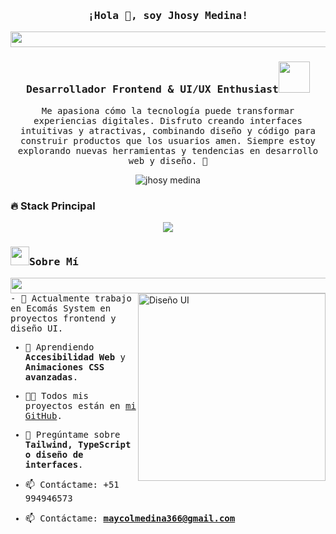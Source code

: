 <h3 align="center"><samp>¡Hola 👋, soy Jhosy Medina!</samp></h3>
<img src="https://i.imgur.com/dBaSKWF.gif" height="25" width="1000">
<h3 align="center"><samp>Desarrollador Frontend & UI/UX Enthusiast</samp><img src="https://media.giphy.com/media/WUlplcMpOCEmTGBtBW/giphy.gif" width="50"></h3>
<p align="center"><samp>Me apasiona cómo la tecnología puede transformar experiencias digitales. Disfruto creando interfaces intuitivas y atractivas, combinando diseño y código para construir productos que los usuarios amen. Siempre estoy explorando nuevas herramientas y tendencias en desarrollo web y diseño. 🚀</samp></p>
<p align="center"> 
 <img src="https://komarev.com/ghpvc/?username=jhosymedina&label=Visitas&color=0e75b6&style=flat" alt="jhosy medina" /> 
</p>

### 🔥 Stack Principal  
<div align="center">
  <img src="https://skillicons.dev/icons?i=js,ts,tailwind,css,figma,github,postgres,mysql,postman,dbeaver" />
</div>

<h3><img src="https://raw.githubusercontent.com/nixin72/nixin72/master/wave.gif" width="30px"><samp>Sobre Mí</samp></h3>
<img src="https://i.imgur.com/dBaSKWF.gif" height="25" width="1000">
<img align="right" alt="Diseño UI" width="300" src="https://user-images.githubusercontent.com/74038190/229223263-cf2e4b07-2615-4f87-9c38-e37600f8381a.gif">
<samp>
- 💼 Actualmente trabajo en Ecomás System en proyectos frontend y diseño UI.  

- 🌱 Aprendiendo **Accesibilidad Web** y **Animaciones CSS avanzadas**.  

- 👨‍💻 Todos mis proyectos están en [mi GitHub](https://github.com/zunniga).  

- 💬 Pregúntame sobre **Tailwind, TypeScript o diseño de interfaces**.

- 📫 Contáctame: +51 994946573

- 📫 Contáctame: **maycolmedina366@gmail.com**  

</samp>

